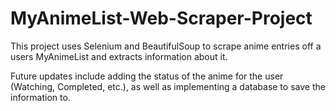 # MyAnimeList-Web-Scraper-Project

This project uses Selenium and BeautifulSoup to scrape anime entries off a users MyAnimeList and extracts information about it.

Future updates include adding the status of the anime for the user (Watching, Completed, etc.), as well as implementing a database to save the information to.